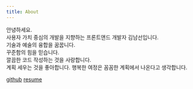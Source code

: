 ```yaml
---
title: About
---
```


안녕하세요.  
사용자 가치 중심의 개발을 지향하는 프론트앤드 개발자 김남선입니다.  
기술과 예술의 융합을 꿈꿉니다.  
꾸준함의 힘을 믿습니다.  
깔끔한 코드 작성하는 것을 사랑합니다.  
계획 세우는 것을 좋아합니다. 행복한 여정은 꼼꼼한 계획에서 나온다고
생각합니다.

[github](https://github.com/kimnamsun) [resume](https://nine-lock-473.notion.site/FrontEnd-Developer-2939767d9bc94e60a968f4108d52aa49)
